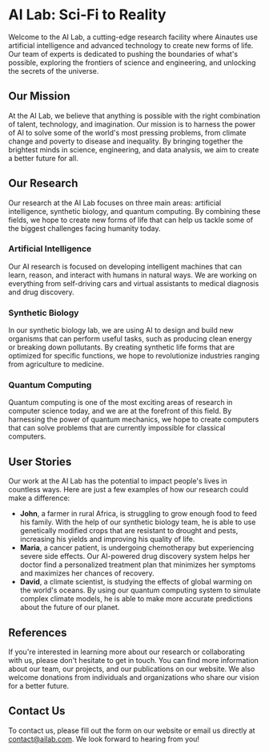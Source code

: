 <!--
Write me content for website with wallpaper which alt text is:

"A futuristic laboratory where Ainautes use AI and advanced technology to create new forms of life."

The name/title of the page should not be 1:1 copy of the alt text but rather a real content of the website which is using this wallpaper.

- Use markdown format
- Start with the heading
- The content should look like a real website
- Include real sections like references, contact, user stories, etc. use things relevant to the page purpose.
- Feel free to use structure like headings, bullets, numbering, blockquotes, paragraphs, horizontal lines, etc.
- You can use formatting like bold or _italic_
- You can include UTF-8 emojis
- Links should be only #hash anchors (and you can refer to the document itself)
- Do not include images
-->

<!--font:Montserrat-->

# AI Lab: Sci-Fi to Reality

Welcome to the AI Lab, a cutting-edge research facility where Ainautes use artificial intelligence and advanced technology to create new forms of life. Our team of experts is dedicated to pushing the boundaries of what's possible, exploring the frontiers of science and engineering, and unlocking the secrets of the universe.

## Our Mission

At the AI Lab, we believe that anything is possible with the right combination of talent, technology, and imagination. Our mission is to harness the power of AI to solve some of the world's most pressing problems, from climate change and poverty to disease and inequality. By bringing together the brightest minds in science, engineering, and data analysis, we aim to create a better future for all.

## Our Research

Our research at the AI Lab focuses on three main areas: artificial intelligence, synthetic biology, and quantum computing. By combining these fields, we hope to create new forms of life that can help us tackle some of the biggest challenges facing humanity today.

### Artificial Intelligence

Our AI research is focused on developing intelligent machines that can learn, reason, and interact with humans in natural ways. We are working on everything from self-driving cars and virtual assistants to medical diagnosis and drug discovery.

### Synthetic Biology

In our synthetic biology lab, we are using AI to design and build new organisms that can perform useful tasks, such as producing clean energy or breaking down pollutants. By creating synthetic life forms that are optimized for specific functions, we hope to revolutionize industries ranging from agriculture to medicine.

### Quantum Computing

Quantum computing is one of the most exciting areas of research in computer science today, and we are at the forefront of this field. By harnessing the power of quantum mechanics, we hope to create computers that can solve problems that are currently impossible for classical computers.

## User Stories

Our work at the AI Lab has the potential to impact people's lives in countless ways. Here are just a few examples of how our research could make a difference:

-   **John**, a farmer in rural Africa, is struggling to grow enough food to feed his family. With the help of our synthetic biology team, he is able to use genetically modified crops that are resistant to drought and pests, increasing his yields and improving his quality of life.
-   **Maria**, a cancer patient, is undergoing chemotherapy but experiencing severe side effects. Our AI-powered drug discovery system helps her doctor find a personalized treatment plan that minimizes her symptoms and maximizes her chances of recovery.
-   **David**, a climate scientist, is studying the effects of global warming on the world's oceans. By using our quantum computing system to simulate complex climate models, he is able to make more accurate predictions about the future of our planet.

## References

If you're interested in learning more about our research or collaborating with us, please don't hesitate to get in touch. You can find more information about our team, our projects, and our publications on our website. We also welcome donations from individuals and organizations who share our vision for a better future.

## Contact Us

To contact us, please fill out the form on our website or email us directly at [contact@ailab.com](mailto:contact@ailab.com). We look forward to hearing from you!

